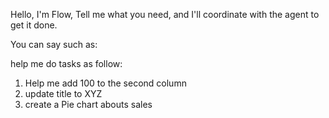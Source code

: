 Hello, I'm Flow, Tell me what you need, and I'll coordinate with the agent to get it done.

You can say such as:

help me do tasks as follow:

1. Help me add 100 to the second column
1. update title to XYZ
1. create a Pie chart abouts sales
